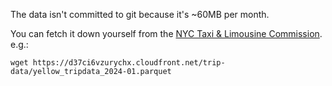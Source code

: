 The data isn't committed to git because it's ~60MB per month.

You can fetch it down yourself from the [NYC Taxi & Limousine Commission](https://www.nyc.gov/site/tlc/about/tlc-trip-record-data.page). e.g.:

```
wget https://d37ci6vzurychx.cloudfront.net/trip-data/yellow_tripdata_2024-01.parquet
```